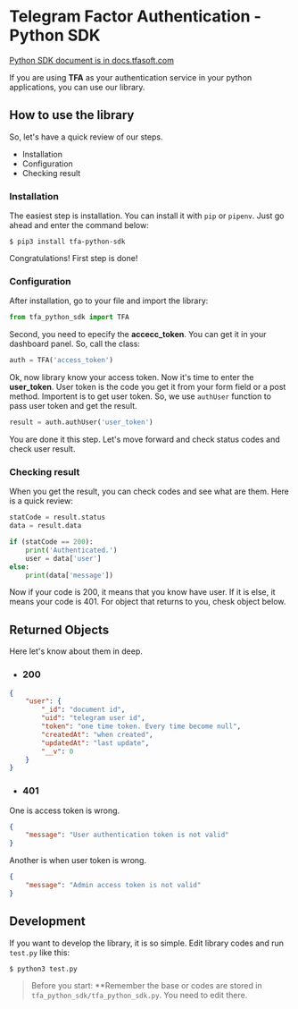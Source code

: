 # Telegram Factor Authentication - Python SDK

[Python SDK document is in docs.tfasoft.com](https://docs.amirhossein.info/sdks/python)

If you are using **TFA** as your authentication service in your python applications, you can use our library.

## How to use the library

So, let's have a quick review of our steps.

- Installation
- Configuration
- Checking result

### Installation

The easiest step is installation. You can install it with `pip` or `pipenv`. Just go ahead and enter the command below:

```shell
$ pip3 install tfa-python-sdk
```

Congratulations! First step is done!

### Configuration

After installation, go to your file and import the library:

```python
from tfa_python_sdk import TFA
```

Second, you need to epecify the **accecc_token**. You can get it in your dashboard panel. So, call the class:

```python
auth = TFA('access_token')
```

Ok, now library know your access token. Now it's time to enter the **user_token**. User token is the code you get it from your form field or a post method. Importent is to get user token. So, we use `authUser` function to pass user token and get the result.

```python
result = auth.authUser('user_token')
```

You are done it this step. Let's move forward and check status codes and check user result.

### Checking result

When you get the result, you can check codes and see what are them. Here is a quick review:

```python
statCode = result.status
data = result.data

if (statCode == 200):
    print('Authenticated.')
    user = data['user']
else:
    print(data['message'])
```

Now if your code is 200, it means that you know have user. If it is else, it means your code is 401. For object that returns to you, chesk object below.

## Returned Objects

Here let's know about them in deep.

- ### 200

```json
{
    "user": {
        "_id": "document id",
        "uid": "telegram user id",
        "token": "one time token. Every time become null",
        "createdAt": "when created",
        "updatedAt": "last update",
        "__v": 0
    }
}
```

- ### 401

One is access token is wrong.

```json
{
    "message": "User authentication token is not valid"
}
```

Another is when user token is wrong.

```json
{
    "message": "Admin access token is not valid"
}
```

## Development

If you want to develop the library, it is so simple. Edit library codes and run `test.py` like this:

```shell
$ python3 test.py
```

> Before you start: **Remember the base or codes are stored in `tfa_python_sdk/tfa_python_sdk.py`. You need to edit there.